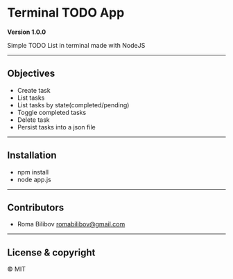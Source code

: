 # Terminal TODO App

**Version 1.0.0**

Simple TODO List in terminal made with NodeJS

---

## Objectives

- Create task
- List tasks
- List tasks by state(completed/pending)
- Toggle completed tasks
- Delete task
- Persist tasks into a json file

---

## Installation

- npm install
- node app.js

---

## Contributors

- Roma Bilibov <romabilibov@gmail.com>

---

## License & copyright

© MIT
